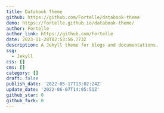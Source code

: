 ```yaml
---
title: Databook Theme
github: https://github.com/Fortelle/databook-theme
demo: https://fortelle.github.io/databook-theme/
author: Fortelle
author_link: https://github.com/Fortelle
date: 2023-11-28T02:53:56.773Z
description: A Jekyll theme for blogs and documentations.
ssg:
  - Jekyll
css: []
cms: []
category: []
draft: false
publish_date: '2022-05-17T13:02:24Z'
update_date: '2022-06-07T14:05:51Z'
github_star: 0
github_fork: 0
---
```

